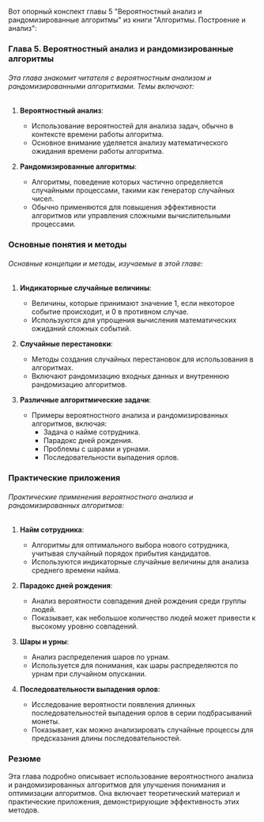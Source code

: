 Вот опорный конспект главы 5 "Вероятностный анализ и рандомизированные алгоритмы" из книги "Алгоритмы. Построение и анализ":

### Глава 5. Вероятностный анализ и рандомизированные алгоритмы
###### Эта глава знакомит читателя с вероятностным анализом и рандомизированными алгоритмами. Темы включают:

1. **Вероятностный анализ**:
   - Использование вероятностей для анализа задач, обычно в контексте времени работы алгоритма.
   - Основное внимание уделяется анализу математического ожидания времени работы алгоритма.

2. **Рандомизированные алгоритмы**:
   - Алгоритмы, поведение которых частично определяется случайными процессами, такими как генератор случайных чисел.
   - Обычно применяются для повышения эффективности алгоритмов или управления сложными вычислительными процессами.

### Основные понятия и методы

###### Основные концепции и методы, изучаемые в этой главе:

1. **Индикаторные случайные величины**:
   - Величины, которые принимают значение 1, если некоторое событие происходит, и 0 в противном случае.
   - Используются для упрощения вычисления математических ожиданий сложных событий.

2. **Случайные перестановки**:
   - Методы создания случайных перестановок для использования в алгоритмах.
   - Включают рандомизацию входных данных и внутреннюю рандомизацию алгоритмов.

3. **Различные алгоритмические задачи**:
   - Примеры вероятностного анализа и рандомизированных алгоритмов, включая:
     - Задача о найме сотрудника.
     - Парадокс дней рождения.
     - Проблемы с шарами и урнами.
     - Последовательности выпадения орлов.

### Практические приложения

###### Практические применения вероятностного анализа и рандомизированных алгоритмов:

1. **Найм сотрудника**:
   - Алгоритмы для оптимального выбора нового сотрудника, учитывая случайный порядок прибытия кандидатов.
   - Используются индикаторные случайные величины для анализа среднего времени найма.

2. **Парадокс дней рождения**:
   - Анализ вероятности совпадения дней рождения среди группы людей.
   - Показывает, как небольшое количество людей может привести к высокому уровню совпадений.

3. **Шары и урны**:
   - Анализ распределения шаров по урнам.
   - Используется для понимания, как шары распределяются по урнам при случайном опускании.

4. **Последовательности выпадения орлов**:
   - Исследование вероятности появления длинных последовательностей выпадения орлов в серии подбрасываний монеты.
   - Показывает, как можно анализировать случайные процессы для предсказания длины последовательностей.

### Резюме

Эта глава подробно описывает использование вероятностного анализа и рандомизированных алгоритмов для улучшения понимания и оптимизации алгоритмов. Она включает теоретический материал и практические приложения, демонстрирующие эффективность этих методов.